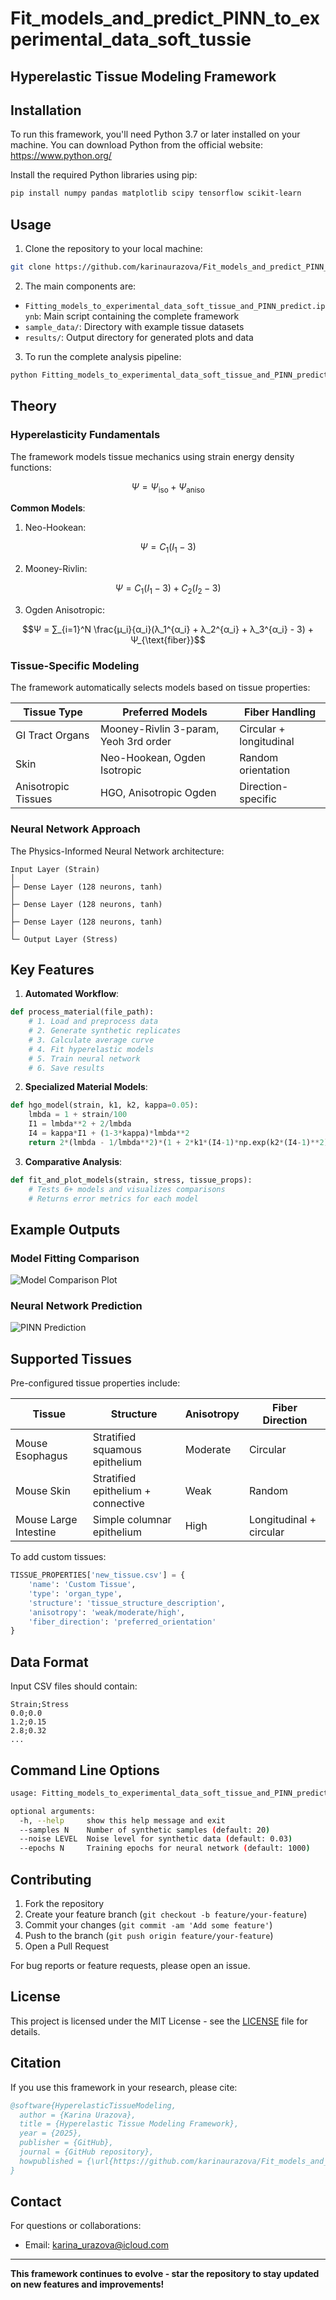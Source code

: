 # Fit_models_and_predict_PINN_to_experimental_data_soft_tussie
## Hyperelastic Tissue Modeling Framework

## Installation

To run this framework, you'll need Python 3.7 or later installed on your machine. You can download Python from the official website: https://www.python.org/

Install the required Python libraries using pip:
```bash
pip install numpy pandas matplotlib scipy tensorflow scikit-learn
```

## Usage

1. Clone the repository to your local machine:
```bash
git clone https://github.com/karinaurazova/Fit_models_and_predict_PINN_to_experimental_data_soft_tussie
```

2. The main components are:
- `Fitting_models_to_experimental_data_soft_tissue_and_PINN_predict.ipynb`: Main script containing the complete framework
- `sample_data/`: Directory with example tissue datasets
- `results/`: Output directory for generated plots and data

3. To run the complete analysis pipeline:
```bash
python Fitting_models_to_experimental_data_soft_tissue_and_PINN_predict.ipynb
```

## Theory

### Hyperelasticity Fundamentals
The framework models tissue mechanics using strain energy density functions:

```math
Ψ = Ψ_{\text{iso}} + Ψ_{\text{aniso}}
```

**Common Models**:
1. Neo-Hookean:
```math
Ψ = C_1(I_1 - 3)
```

2. Mooney-Rivlin:
```math
Ψ = C_1(I_1 - 3) + C_2(I_2 - 3)
```

3. Ogden Anisotropic:
```math
Ψ = ∑_{i=1}^N \frac{μ_i}{α_i}(λ_1^{α_i} + λ_2^{α_i} + λ_3^{α_i} - 3) + Ψ_{\text{fiber}}
```

### Tissue-Specific Modeling
The framework automatically selects models based on tissue properties:

| Tissue Type          | Preferred Models                          | Fiber Handling               |
|----------------------|------------------------------------------|------------------------------|
| GI Tract Organs      | Mooney-Rivlin 3-param, Yeoh 3rd order    | Circular + longitudinal      |
| Skin                 | Neo-Hookean, Ogden Isotropic             | Random orientation           |
| Anisotropic Tissues  | HGO, Anisotropic Ogden                   | Direction-specific           |

### Neural Network Approach
The Physics-Informed Neural Network architecture:

```
Input Layer (Strain)
│
├─ Dense Layer (128 neurons, tanh)
│
├─ Dense Layer (128 neurons, tanh)
│
├─ Dense Layer (128 neurons, tanh)
│
└─ Output Layer (Stress)
```

## Key Features

1. **Automated Workflow**:
```python
def process_material(file_path):
    # 1. Load and preprocess data
    # 2. Generate synthetic replicates
    # 3. Calculate average curve
    # 4. Fit hyperelastic models
    # 5. Train neural network
    # 6. Save results
```

2. **Specialized Material Models**:
```python
def hgo_model(strain, k1, k2, kappa=0.05):
    lmbda = 1 + strain/100
    I1 = lmbda**2 + 2/lmbda
    I4 = kappa*I1 + (1-3*kappa)*lmbda**2
    return 2*(lmbda - 1/lmbda**2)*(1 + 2*k1*(I4-1)*np.exp(k2*(I4-1)**2)*(1-3*kappa))
```

3. **Comparative Analysis**:
```python
def fit_and_plot_models(strain, stress, tissue_props):
    # Tests 6+ models and visualizes comparisons
    # Returns error metrics for each model
```

## Example Outputs

### Model Fitting Comparison
![Model Comparison Plot](https://github.com/karinaurazova/Fit_models_and_predict_PINN_to_experimental_data_soft_tussie/blob/main/results/result.png)

### Neural Network Prediction
![PINN Prediction](https://github.com/karinaurazova/Fit_models_and_predict_PINN_to_experimental_data_soft_tussie/blob/main/results/result1.png)

## Supported Tissues

Pre-configured tissue properties include:

| Tissue               | Structure                              | Anisotropy | Fiber Direction       |
|----------------------|----------------------------------------|------------|-----------------------|
| Mouse Esophagus      | Stratified squamous epithelium        | Moderate   | Circular              |
| Mouse Skin           | Stratified epithelium + connective    | Weak       | Random                |
| Mouse Large Intestine| Simple columnar epithelium            | High       | Longitudinal + circular |

To add custom tissues:

```python
TISSUE_PROPERTIES['new_tissue.csv'] = {
    'name': 'Custom Tissue',
    'type': 'organ_type',
    'structure': 'tissue_structure_description',
    'anisotropy': 'weak/moderate/high',
    'fiber_direction': 'preferred_orientation'
}
```

## Data Format

Input CSV files should contain:
```csv
Strain;Stress
0.0;0.0
1.2;0.15
2.8;0.32
...
```

## Command Line Options

```bash
usage: Fitting_models_to_experimental_data_soft_tissue_and_PINN_predict.ipynb [-h] [--samples N] [--noise LEVEL] [--epochs N]

optional arguments:
  -h, --help     show this help message and exit
  --samples N    Number of synthetic samples (default: 20)
  --noise LEVEL  Noise level for synthetic data (default: 0.03)
  --epochs N     Training epochs for neural network (default: 1000)
```

## Contributing

1. Fork the repository
2. Create your feature branch (`git checkout -b feature/your-feature`)
3. Commit your changes (`git commit -am 'Add some feature'`)
4. Push to the branch (`git push origin feature/your-feature`)
5. Open a Pull Request

For bug reports or feature requests, please open an issue.

## License

This project is licensed under the MIT License - see the [LICENSE](https://github.com/karinaurazova/Fit_models_and_predict_PINN_to_experimental_data_soft_tussie/blob/main/LICENSE) file for details.

## Citation

If you use this framework in your research, please cite:

```bibtex
@software{HyperelasticTissueModeling,
  author = {Karina Urazova},
  title = {Hyperelastic Tissue Modeling Framework},
  year = {2025},
  publisher = {GitHub},
  journal = {GitHub repository},
  howpublished = {\url{https://github.com/karinaurazova/Fit_models_and_predict_PINN_to_experimental_data_soft_tussie}}
}
```

## Contact

For questions or collaborations:
- Email: karina_urazova@icloud.com

***

**This framework continues to evolve - star the repository to stay updated on new features and improvements!**

